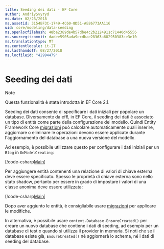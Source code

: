 ```yaml
---
title: Seeding dei dati - EF Core
author: AndriySvyryd
ms.date: 02/23/2018
ms.assetid: 3154BF3C-1749-4C60-8D51-AE86773AA116
uid: core/modeling/data-seeding
ms.openlocfilehash: 48ba2389de4b57dbe4c2b2124911c71440d45556
ms.sourcegitcommit: dadee5905ada9ecdbae28363a682950383ce3e10
ms.translationtype: MT
ms.contentlocale: it-IT
ms.lasthandoff: 08/27/2018
ms.locfileid: "42994479"
---
```

# <a name="data-seeding"></a>Seeding dei dati

> [!NOTE]  
> Questa funzionalità è stata introdotta in EF Core 2.1.

Seeding dei dati consente di specificare i dati iniziali per popolare un database. Diversamente da ef6, in EF Core, il seeding dei dati è associato un tipo di entità come parte della configurazione del modello. Quindi Entity Framework Core [migrazioni](xref:core/managing-schemas/migrations/index) può calcolare automaticamente quali inserire, aggiornare o eliminare le operazioni devono essere applicate durante l'aggiornamento del database a una nuova versione del modello.

Ad esempio, è possibile utilizzare questo per configurare i dati iniziali per un `Blog` in `OnModelCreating`:

[!code-csharp[Main](../../../samples/core/DataSeeding/DataSeedingContext.cs?name=BlogSeed)]

Per aggiungere entità contenenti una relazione di valori di chiave esterna deve essere specificato. Spesso le proprietà di chiave esterna sono nello stato shadow, pertanto per essere in grado di impostare i valori di una classe anonima deve essere utilizzata:

[!code-csharp[Main](../../../samples/core/DataSeeding/DataSeedingContext.cs?name=PostSeed)]

Dopo aver aggiunto le entità, è consigliabile usare [migrazioni](xref:core/managing-schemas/migrations/index) per applicare le modifiche. 

In alternativa, è possibile usare `context.Database.EnsureCreated()` per creare un nuovo database che contiene i dati di seeding, ad esempio per un database di test o quando si utilizza il provider in memoria. Si noti che se il database esiste già, `EnsureCreated()` né aggiornerà lo schema, né i dati di seeding del database.
